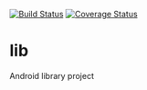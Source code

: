 [![Build Status](https://travis-ci.org/devinciltd/lib.svg)](https://travis-ci.org/devinciltd/lib)
[![Coverage Status](https://coveralls.io/repos/devinciltd/lib/badge.svg?branch=master&service=github)](https://coveralls.io/github/devinciltd/lib?branch=master)
# lib
Android library project
